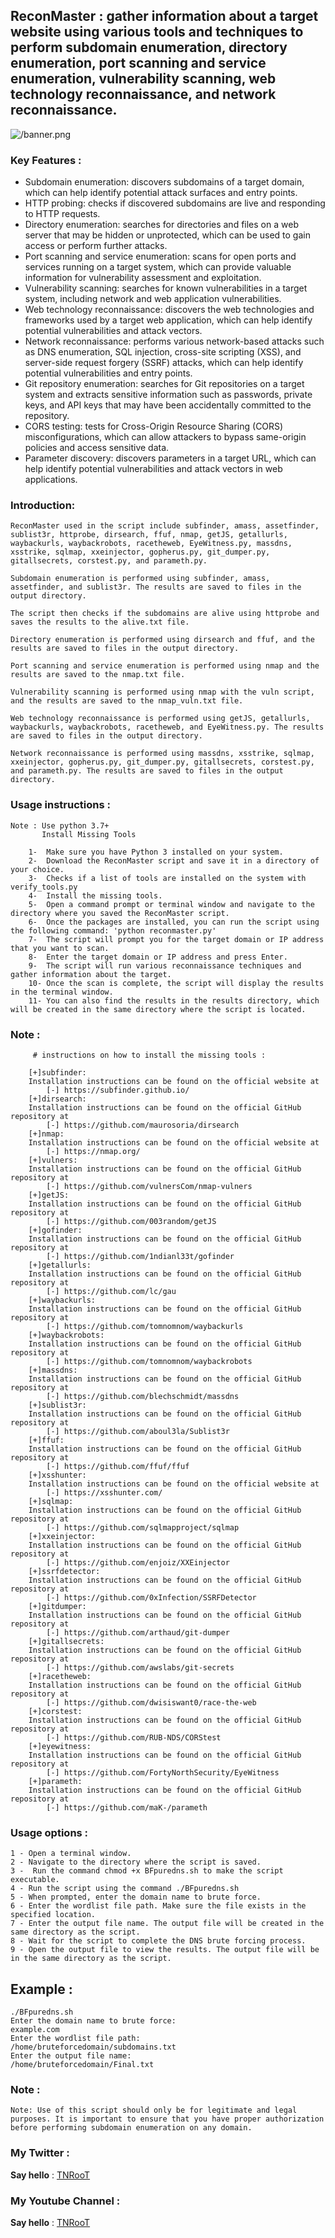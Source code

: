 ## ReconMaster : gather information about a target website using various tools and techniques to perform subdomain enumeration,    directory enumeration, port scanning and service enumeration, vulnerability scanning, web technology reconnaissance, and network reconnaissance.

![/banner.png](https://github.com/TNRooT/bruteforcedomain/blob/master/banner.png)


### Key Features :

   - Subdomain enumeration: discovers subdomains of a target domain, which can help identify potential attack surfaces and entry points.
   - HTTP probing: checks if discovered subdomains are live and responding to HTTP requests.
   - Directory enumeration: searches for directories and files on a web server that may be hidden or unprotected, which can be used to gain access or perform further attacks.
   - Port scanning and service enumeration: scans for open ports and services running on a target system, which can provide valuable information for vulnerability assessment and exploitation.
   - Vulnerability scanning: searches for known vulnerabilities in a target system, including network and web application vulnerabilities.
   - Web technology reconnaissance: discovers the web technologies and frameworks used by a target web application, which can help identify potential vulnerabilities and attack vectors.
   - Network reconnaissance: performs various network-based attacks such as DNS enumeration, SQL injection, cross-site scripting (XSS), and server-side request forgery (SSRF) attacks, which can help identify potential vulnerabilities and entry points.
   - Git repository enumeration: searches for Git repositories on a target system and extracts sensitive information such as passwords, private keys, and API keys that may have been accidentally committed to the repository.
   - CORS testing: tests for Cross-Origin Resource Sharing (CORS) misconfigurations, which can allow attackers to bypass same-origin policies and access sensitive data.
   - Parameter discovery: discovers parameters in a target URL, which can help identify potential vulnerabilities and attack vectors in web applications.

### Introduction:
```
ReconMaster used in the script include subfinder, amass, assetfinder, sublist3r, httprobe, dirsearch, ffuf, nmap, getJS, getallurls, waybackurls, waybackrobots, racetheweb, EyeWitness.py, massdns, xsstrike, sqlmap, xxeinjector, gopherus.py, git_dumper.py, gitallsecrets, corstest.py, and parameth.py.

Subdomain enumeration is performed using subfinder, amass, assetfinder, and sublist3r. The results are saved to files in the output directory.

The script then checks if the subdomains are alive using httprobe and saves the results to the alive.txt file.

Directory enumeration is performed using dirsearch and ffuf, and the results are saved to files in the output directory.

Port scanning and service enumeration is performed using nmap and the results are saved to the nmap.txt file.

Vulnerability scanning is performed using nmap with the vuln script, and the results are saved to the nmap_vuln.txt file.

Web technology reconnaissance is performed using getJS, getallurls, waybackurls, waybackrobots, racetheweb, and EyeWitness.py. The results are saved to files in the output directory.

Network reconnaissance is performed using massdns, xsstrike, sqlmap, xxeinjector, gopherus.py, git_dumper.py, gitallsecrets, corstest.py, and parameth.py. The results are saved to files in the output directory.
```

### Usage instructions :

```
Note : Use python 3.7+
       Install Missing Tools

    1-  Make sure you have Python 3 installed on your system.
    2-  Download the ReconMaster script and save it in a directory of your choice.
    3-  Checks if a list of tools are installed on the system with verify_tools.py
    4-  Install the missing tools.
    5-  Open a command prompt or terminal window and navigate to the directory where you saved the ReconMaster script.
    6-  Once the packages are installed, you can run the script using the following command: 'python reconmaster.py'
    7-  The script will prompt you for the target domain or IP address that you want to scan.
    8-  Enter the target domain or IP address and press Enter.
    9-  The script will run various reconnaissance techniques and gather information about the target.
    10- Once the scan is complete, the script will display the results in the terminal window.
    11- You can also find the results in the results directory, which will be created in the same directory where the script is located.
```
### Note :
```
     # instructions on how to install the missing tools :

    [+]subfinder:
    Installation instructions can be found on the official website at
        [-] https://subfinder.github.io/
    [+]dirsearch:
    Installation instructions can be found on the official GitHub repository at
        [-] https://github.com/maurosoria/dirsearch
    [+]nmap:
    Installation instructions can be found on the official website at
        [-] https://nmap.org/
    [+]vulners:
    Installation instructions can be found on the official GitHub repository at
        [-] https://github.com/vulnersCom/nmap-vulners
    [+]getJS:
    Installation instructions can be found on the official GitHub repository at
        [-] https://github.com/003random/getJS
    [+]gofinder:
    Installation instructions can be found on the official GitHub repository at
        [-] https://github.com/1ndianl33t/gofinder
    [+]getallurls:
    Installation instructions can be found on the official GitHub repository at
        [-] https://github.com/lc/gau
    [+]waybackurls:
    Installation instructions can be found on the official GitHub repository at
        [-] https://github.com/tomnomnom/waybackurls
    [+]waybackrobots:
    Installation instructions can be found on the official GitHub repository at
        [-] https://github.com/tomnomnom/waybackrobots
    [+]massdns:
    Installation instructions can be found on the official GitHub repository at
        [-] https://github.com/blechschmidt/massdns
    [+]sublist3r:
    Installation instructions can be found on the official GitHub repository at
        [-] https://github.com/aboul3la/Sublist3r
    [+]ffuf:
    Installation instructions can be found on the official GitHub repository at
        [-] https://github.com/ffuf/ffuf
    [+]xsshunter:
    Installation instructions can be found on the official website at
        [-] https://xsshunter.com/
    [+]sqlmap:
    Installation instructions can be found on the official GitHub repository at
        [-] https://github.com/sqlmapproject/sqlmap
    [+]xxeinjector:
    Installation instructions can be found on the official GitHub repository at
        [-] https://github.com/enjoiz/XXEinjector
    [+]ssrfdetector:
    Installation instructions can be found on the official GitHub repository at
        [-] https://github.com/0xInfection/SSRFDetector
    [+]gitdumper:
    Installation instructions can be found on the official GitHub repository at
        [-] https://github.com/arthaud/git-dumper
    [+]gitallsecrets:
    Installation instructions can be found on the official GitHub repository at
        [-] https://github.com/awslabs/git-secrets
    [+]racetheweb:
    Installation instructions can be found on the official GitHub repository at
        [-] https://github.com/dwisiswant0/race-the-web
    [+]corstest:
    Installation instructions can be found on the official GitHub repository at
        [-] https://github.com/RUB-NDS/CORStest
    [+]eyewitness:
    Installation instructions can be found on the official GitHub repository at
        [-] https://github.com/FortyNorthSecurity/EyeWitness
    [+]parameth:
    Installation instructions can be found on the official GitHub repository at
        [-] https://github.com/maK-/parameth

```
  

### Usage options :

```
1 - Open a terminal window.
2 - Navigate to the directory where the script is saved.
3 -  Run the command chmod +x BFpuredns.sh to make the script executable. 
4 - Run the script using the command ./BFpuredns.sh 
5 - When prompted, enter the domain name to brute force.
6 - Enter the wordlist file path. Make sure the file exists in the specified location.
7 - Enter the output file name. The output file will be created in the same directory as the script.
8 - Wait for the script to complete the DNS brute forcing process.
9 - Open the output file to view the results. The output file will be in the same directory as the script.

```


## Example :

```
./BFpuredns.sh
Enter the domain name to brute force:
example.com
Enter the wordlist file path:
/home/bruteforcedomain/subdomains.txt
Enter the output file name:
/home/bruteforcedomain/Final.txt

```
### Note :

```
Note: Use of this script should only be for legitimate and legal purposes. It is important to ensure that you have proper authorization before performing subdomain enumeration on any domain.
```

### My Twitter :


**Say hello** : [TNRooT](https://github.com/TNRooT)
                
            
### My Youtube Channel :
**Say hello** : [TNRooT](https://youtube.com/@The_Ethical_TN)

